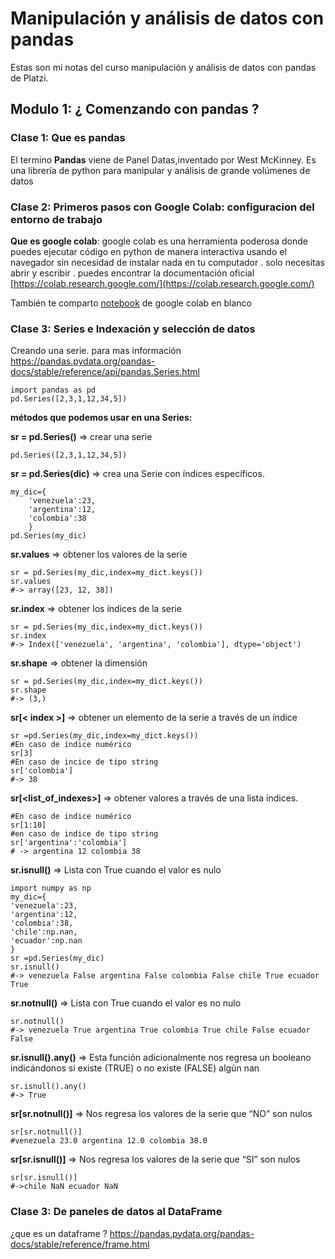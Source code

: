 # Manipulación y análisis de datos con pandas

Estas son mi notas del curso manipulación y análisis de datos con pandas de Platzi. 

## Modulo 1: ¿ Comenzando con pandas ?

### Clase 1: Que es pandas
El termino **Pandas** viene de Panel Datas,inventado por West McKinney.
Es una librería de python para manipular y análisis de grande volúmenes de datos

### Clase 2: Primeros pasos con Google Colab: configuracion del entorno de trabajo
**Que es google colab**: google colab es una herramienta poderosa donde puedes ejecutar código en python de manera interactiva usando el navegador sin necesidad de instalar nada en tu computador . solo necesitas abrir y escribir . puedes encontrar la documentación oficial [https://colab.research.google.com/](https://colab.research.google.com/)

También te comparto [notebook](https://colab.research.google.com/drive/10aWN9XYtUnhUZal-UWDhNUR8m0X3sE_C)  de google colab en blanco 

### Clase 3: Series e Indexación y selección de datos
Creando una serie. para mas información
https://pandas.pydata.org/pandas-docs/stable/reference/api/pandas.Series.html

    import pandas as pd
    pd.Series([2,3,1,12,34,5])

**métodos que podemos usar en una Series:**

**sr = pd.Series(<list>)**  ⇒ crear una serie

    pd.Series([2,3,1,12,34,5])
    

**sr = pd.Series(dic)**  ⇒ crea una Serie con índices específicos.

    my_dic={
	    'venezuela':23,
	    'argentina':12,
	    'colombia':38
	    }
    pd.Series(my_dic)

**sr.values**  ⇒ obtener los valores de la serie

    sr = pd.Series(my_dic,index=my_dict.keys())
	sr.values
	#-> array([23, 12, 38])
**sr.index**  ⇒ obtener los índices de la serie

    sr = pd.Series(my_dic,index=my_dict.keys())
    sr.index
    #-> Index(['venezuela', 'argentina', 'colombia'], dtype='object')

**sr.shape**  ⇒ obtener la dimensión
	
    sr = pd.Series(my_dic,index=my_dict.keys())
    sr.shape
    #-> (3,)

**sr[< index >]**  ⇒ obtener un elemento de la serie a través de un índice

    sr =pd.Series(my_dic,index=my_dict.keys())
    #En caso de indice numérico
    sr[3]
    #En caso de incice de tipo string
    sr['colombia']
	#-> 38
**sr[<list_of_indexes>]**  ⇒ obtener valores a través de una lista índices.

    #En caso de indice numérico
    sr[1:10]
    #en caso de indice de tipo string
    sr['argentina':'colombia']
    # -> argentina 12 colombia 38

**sr.isnull()**  ⇒ Lista con True cuando el valor es nulo

    import numpy as np
    my_dic={
    'venezuela':23,
    'argentina':12,
    'colombia':38,
    'chile':np.nan,
    'ecuador':np.nan
    }
    sr =pd.Series(my_dic)
    sr.isnull()
    #-> venezuela False argentina False colombia False chile True ecuador True
    

**sr.notnull()**  ⇒ Lista con True cuando el valor es no nulo

    sr.notnull()
    #-> venezuela True argentina True colombia True chile False ecuador False
  
  **sr.isnull().any()**  ⇒  Esta función adicionalmente nos regresa un booleano indicándonos si existe (TRUE) o no existe (FALSE) algún nan
  

    sr.isnull().any()
    #-> True

  **sr[sr.notnull()]**  ⇒ Nos regresa los valores de la serie que “NO” son nulos
  

    sr[sr.notnull()]
    #venezuela 23.0 argentina 12.0 colombia 38.0
    
**sr[sr.isnull()]**  ⇒ Nos regresa los valores de la serie que “SI” son nulos

    sr[sr.isnull()]
    #->chile NaN ecuador NaN

### Clase 3: De paneles de datos al DataFrame
¿que es un dataframe ?
https://pandas.pydata.org/pandas-docs/stable/reference/frame.html
